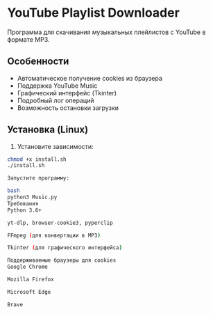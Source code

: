 # YouTube Playlist Downloader

Программа для скачивания музыкальных плейлистов с YouTube в формате MP3.

## Особенности
- Автоматическое получение cookies из браузера
- Поддержка YouTube Music
- Графический интерфейс (Tkinter)
- Подробный лог операций
- Возможность остановки загрузки

## Установка (Linux)

1. Установите зависимости:
```bash
chmod +x install.sh
./install.sh

Запустите программу:

bash
python3 Music.py
Требования
Python 3.6+

yt-dlp, browser-cookie3, pyperclip

FFmpeg (для конвертации в MP3)

Tkinter (для графического интерфейса)

Поддерживаемые браузеры для cookies
Google Chrome

Mozilla Firefox

Microsoft Edge

Brave



